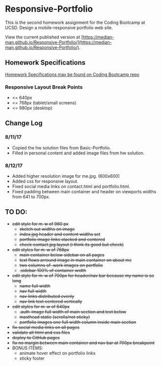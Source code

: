 # Responsive-Portfolio
This is the second homework assignment for the Coding Bootcamp at UCSD. Design a mobile-responsive portfolio web site.

View the current published version at [https://median-man.github.io/Responsive-Portfolio/](https://median-man.github.io/Responsive-Portfolio/).

## Homework Specifications
[Homework Specifications may be found on Coding Bootcamp repo](http://ucsd.bootcampcontent.com/UCSD-Coding-Bootcamp/08-07-2017-UCSD-San-Diego-Class-Repositoy-FSF-FT/blob/master/homework/02-css-bootstrap/02-Homework/Instructions/homework-instructions.md)

### Responsive Layout Break Points
* <= 640px
* <= 768px (tablet/small screens)
* <= 980px (desktop)

## Change Log
### 8/11/17
* Copied the hw solution files from Basic-Portfolio.
* Filled in personal content and added image files from hw solution.

### 8/12/17
* Added higher resolution image for me.jpg. (600x600)
* Added css for responsive layout.
* Fixed social media links on contact.html and portfolio.html.
* Fixed padding between main container and header on viewports widths from 641 to 700px.

## TO DO:
* ~~edit style for m-w of 980 px~~
	* ~~sketch out widths on image~~
	* ~~index.jpg header and content widths set~~
	* ~~portfolio image links stacked and centered~~
	* ~~check contact.jpg layout (i think its good but check)~~
* ~~edit styles for m-w of 768px~~
	* ~~main container below sidebar on all pages~~
	* ~~text flows arround image in main container on about me~~
	* ~~two columns of .work images on portfolio~~
	* ~~.sidebar 100% of container width~~
* ~~edit style for m-w of 700px for header/nav bar because my name is so long~~
	* ~~name full width~~
	* ~~nav full width~~
	* ~~nav links distributed evenly~~
	* ~~nav link text centered vertically~~
* ~~edit styles for m-w of 640px~~
	* ~~.auth-image full width of main section and text below~~
	* ~~masthead static (scrolls/not sticky)~~
	* ~~portfolio images one full width column inside main section~~
* ~~fix social media links on all pages~~
* ~~validate all html and css files~~
* ~~deploy to GitHub pages~~
* ~~fix no margin between main container and nav bar at 700px breakpoint~~
* BONUS ITEMS:
	* animate hover effect on portfolio links
	* sticky footer
